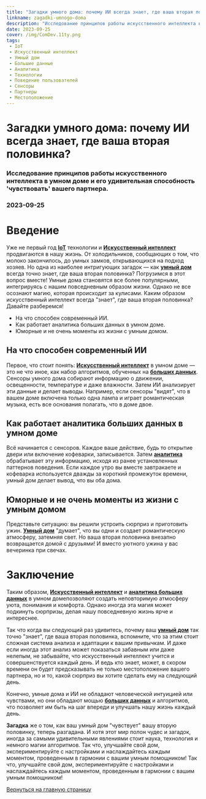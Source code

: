 ```yaml
---
title: "Загадки умного дома: почему ИИ всегда знает, где ваша вторая половинка?"
linkname: zagadki-umnogo-doma
description: "Исследование принципов работы искусственного интеллекта в умном доме и его удивительная способность 'чувствовать' вашего партнера."
date: 2023-09-25
cover: /img/ComDev.11ty.png
tags:
 - IoT
 - Искусственный интеллект
 - Умный дом
 - Большие данные
 - Аналитика
 - Технологии
 - Поведение пользователей
 - Сенсоры
 - Партнеры
 - Местоположение
---
```


# Загадки умного дома: почему ИИ всегда знает, где ваша вторая половинка?
### Исследование принципов работы искусственного интеллекта в умном доме и его удивительная способность 'чувствовать' вашего партнера.
### 2023-09-25

# Введение
Уже не первый год **[IoT](/)** технологии и **[Искусственный интеллект](/)** продвигаются в нашу жизнь. От холодильников, сообщающих о том, что молоко закончилось, до умных замков, открывающихся на подход хозяев. Но одна из наиболее интригующих загадок — как **[умный дом](/)** всегда точно знает, где ваша вторая половинка? Погрузимся в этот вопрос вместе!
Умные дома становятся все более популярными, интегрируясь с нашим повседневным образом жизни. Однако не все осознают магию, которая происходит за кулисами. Каким образом искусственный интеллект всегда "знает", где ваша вторая половинка? Давайте разберемся!


* На что способен современный ИИ.
* Как работает аналитика больших данных в умном доме.
* Юморные и не очень моменты из жизни с умным домом.

## На что способен современный ИИ
Первое, что стоит понять: **[Искусственный интеллект](/)** в умном доме — это не что иное, как набор алгоритмов, обученных на **[больших данных](/)**. Сенсоры умного дома собирают информацию о движении, освещенности, температуре и даже влажности. Затем ИИ анализирует эти данные и делает выводы. Например, если сенсоры "видят", что в вашем доме включена только одна лампа и играет романтическая музыка, есть все основания полагать, что в доме двое.

## Как работает аналитика больших данных в умном доме
Всё начинается с сенсоров. Каждое ваше действие, будь то открытие двери или включение кофеварки, записывается. Затем **[аналитика](/)** обрабатывает эту информацию, исходя из ранее установленных паттернов поведения. Если каждое утро вы вместе завтракаете и кофеварка используется дважды за короткий промежуток времени, умный дом делает вывод, что вы оба дома.

## Юморные и не очень моменты из жизни с умным домом
Представьте ситуацию: вы решили устроить сюрприз и приготовить ужин. **[Умный дом](/)** "думает", что вы одни и создает романтическую атмосферу, затемняя свет. Но ваша вторая половинка внезапно возвращается домой с друзьями! И вместо уютного ужина у вас вечеринка при свечах.

# Заключение
Таким образом, **[Искусственный интеллект](/)** и **[аналитика больших данных](/)** в умном домепозволяют создать неповторимую атмосферу уюта, понимания и комфорта. Однако иногда эта магия может подкинуть сюрпризы, делая нашу повседневную жизнь ярче и интереснее.

Так что когда вы следующий раз удивитесь, почему ваш **[умный дом](/)** так точно "знает", где ваша вторая половинка, вспомните, что за этим стоит сложная система анализа и адаптации к вашим привычкам. И даже если иногда этот анализ может показаться забавным или даже нелепым, не забывайте, что искусственный интеллект учится и совершенствуется каждый день. И ведь кто знает, может, в скором времени он будет предсказывать не только местоположение вашего партнера, но и то, какой сюрприз вы хотите сделать ему на следующий день.

Конечно, умные дома и ИИ не обладают человеческой интуицией или чувствами, но они обладают мощью **[больших данных](/)** и алгоритмов, что позволяет им быть на шаг впереди и улучшать нашу жизнь каждый день.

**Загадка** же о том, как ваш умный дом "чувствует" вашу вторую половинку, теперь разгадана. И хотя этот мир полон чудес и загадок, иногда за самыми удивительными явлениями стоит наука, технология и немного магии алгоритмов. Так что, улучшайте свой дом, экспериментируйте с настройками и наслаждайтесь каждым моментом, проведенным в гармонии с вашим умным помощником!
Так что, улучшайте свой дом, экспериментируйте с настройками и наслаждайтесь каждым моментом, проведенным в гармонии с вашим умным помощником!

[Вернуться на главную страницу](/)
